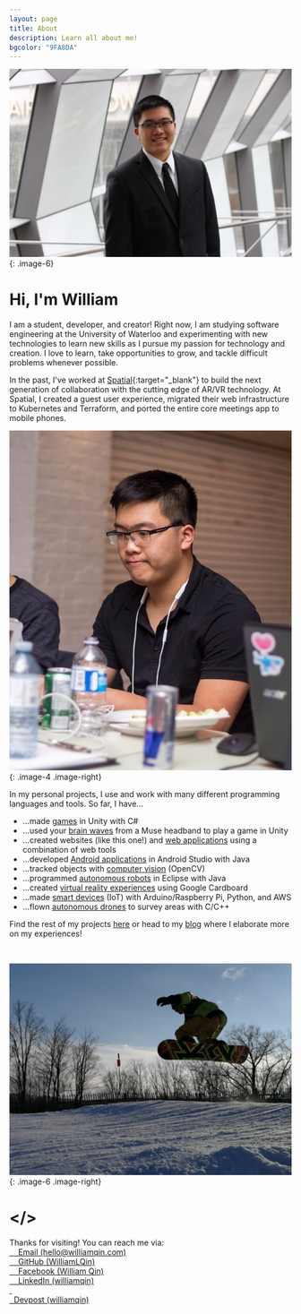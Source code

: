 ```yaml
---
layout: page
title: About
description: Learn all about me!
bgcolor: "9FA8DA"
---
```


![It's a picture of me!](/assets/img/william3-min.jpg){: .image-6}
<br/>

# Hi, I'm William
  
I am a student, developer, and creator! Right now, I am studying software engineering at the University of Waterloo and experimenting with new technologies to learn new skills as I pursue my passion for technology and creation. I love to learn, take opportunities to grow, and tackle difficult problems whenever possible.  

In the past, I've worked at [Spatial](https://spatial.io){:target="_blank"} to build the next generation of collaboration with the cutting edge of AR/VR technology. At Spatial, I created a guest user experience, migrated their web infrastructure to Kubernetes and Terraform, and ported the entire core meetings app to mobile phones.  

![It's me at a hackathon!](/assets/img/william6-min.jpg){: .image-4 .image-right}

In my personal projects, I use and work with many different programming languages and tools.
So far, I have...

* ...made [games](/projects/fihgt) in Unity with C#
* ...used your [brain waves](/projects/thinktank) from a Muse headband to play a game in Unity
* ...created websites (like this one!) and [web applications](/projects/talk2control) using a combination of web tools
* ...developed [Android applications](/projects/visionmotion) in Android Studio with Java
* ...tracked objects with [computer vision](/projects/magnet) (OpenCV)
* ...programmed [autonomous robots](/projects/robotics) in Eclipse with Java
* ...created [virtual reality experiences](/projects/cprvr) using Google Cardboard
* ...made [smart devices](/projects/discoalarm) (IoT) with Arduino/Raspberry Pi, Python, and AWS
* ...flown [autonomous drones](/projects/projectbrett) to survey areas with C/C++

Find the rest of my projects [here](/projects) or head to my [blog](/blog) where I elaborate more on my experiences!

<br>

![It's me snowboarding!](/assets/img/william5.jpg){: .image-6 .image-right}


# </>

<div>
Thanks for visiting! You can reach me via:<br>  
<a href="mailto:{{site.email}}" target="_blank" rel="noopener noreferrer">
    &nbsp; <i class="fa fa-fw fa-envelope"></i>
    <span>&nbsp; Email (hello@williamqin.com)</span>
</a><br>
<a href="https://github.com/{{site.github}}" target="_blank" rel="noopener noreferrer">
    &nbsp; <i class="fa fa-fw fa-github"></i>
    <span>&nbsp; GitHub (WilliamLQin)</span>
</a><br>
<a href="https://facebook.com/{{site.facebook}}" target="_blank" rel="noopener noreferrer">
    &nbsp; <i class="fa fa-fw fa-facebook"></i>
    <span>&nbsp; Facebook (William Qin)</span>
</a><br>
<a href="https://linkedin.com/in/{{site.linkedin}}" target="_blank" rel="noopener noreferrer">
    &nbsp; <i class="fa fa-fw fa-linkedin"></i>
    <span>&nbsp; LinkedIn (williamqin)</span>
</a><br>
<a href="https://devpost.com/{{site.devpost}}" target="_blank" rel="noopener noreferrer">
    &nbsp; <div class="icon-devpost"></div>
    <span>&nbsp; Devpost (williamqin)</span>
</a><br>
</div>

<br>
<br>